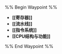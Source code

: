 %% Begin Waypoint %%
- **[[寄存器]]**
- **[[流水线]]**
- **[[指令系统]]**
- **[[CPU结构与功能]]**

%% End Waypoint %%